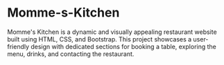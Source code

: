 # Momme-s-Kitchen
Momme's Kitchen is a dynamic and visually appealing restaurant website built using HTML, CSS, and Bootstrap. This project showcases a user-friendly design with dedicated sections for booking a table, exploring the menu, drinks, and contacting the restaurant.
